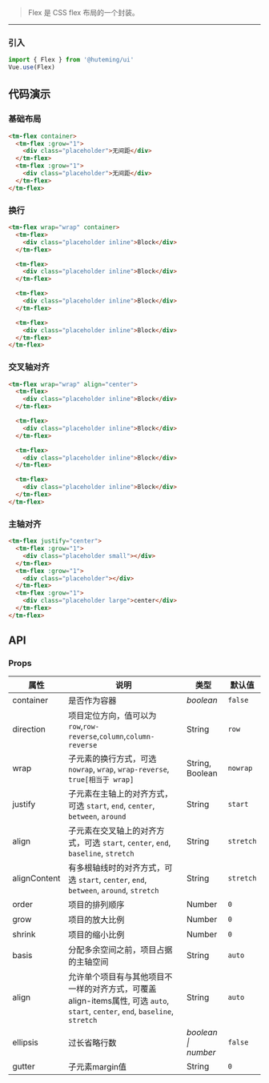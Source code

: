 > Flex 是 CSS flex 布局的一个封装。

-------------

### 引入

```js
import { Flex } from '@huteming/ui'
Vue.use(Flex)
```

## 代码演示

### 基础布局

```html
<tm-flex container>
  <tm-flex :grow="1">
    <div class="placeholder">无间距</div>
  </tm-flex>
  <tm-flex :grow="1">
    <div class="placeholder">无间距</div>
  </tm-flex>
</tm-flex>
```

### 换行

```html
<tm-flex wrap="wrap" container>
  <tm-flex>
    <div class="placeholder inline">Block</div>
  </tm-flex>

  <tm-flex>
    <div class="placeholder inline">Block</div>
  </tm-flex>

  <tm-flex>
    <div class="placeholder inline">Block</div>
  </tm-flex>

  <tm-flex>
    <div class="placeholder inline">Block</div>
  </tm-flex>
</tm-flex>
```

### 交叉轴对齐

```html
<tm-flex wrap="wrap" align="center">
  <tm-flex>
    <div class="placeholder inline">Block</div>
  </tm-flex>

  <tm-flex>
    <div class="placeholder inline">Block</div>
  </tm-flex>

  <tm-flex>
    <div class="placeholder inline">Block</div>
  </tm-flex>

  <tm-flex>
    <div class="placeholder inline">Block</div>
  </tm-flex>
</tm-flex>
```

### 主轴对齐

```html
<tm-flex justify="center">
  <tm-flex :grow="1">
    <div class="placeholder small"></div>
  </tm-flex>
  <tm-flex :grow="1">
    <div class="placeholder"></div>
  </tm-flex>
  <tm-flex :grow="1">
    <div class="placeholder large">center</div>
  </tm-flex>
</tm-flex>
```

## API

### Props

属性 | 说明 | 类型 | 默认值
-----|-----|------|------
| container    | 是否作为容器    | *boolean* | `false` |
| direction    | 项目定位方向，值可以为 `row`,`row-reverse`,`column`,`column-reverse`    | String | `row` |
| wrap         | 子元素的换行方式，可选 `nowrap`, `wrap`, `wrap-reverse`, `true[相当于 wrap]` | String, Boolean  | `nowrap` |
| justify      | 子元素在主轴上的对齐方式，可选 `start`, `end`, `center`, `between`, `around` | String | `start` |
| align        | 子元素在交叉轴上的对齐方式，可选 `start`, `center`, `end`, `baseline`, `stretch` | String   | `stretch` |
| alignContent | 有多根轴线时的对齐方式，可选 `start`, `center`, `end`, `between`, `around`, `stretch`    | String  | `stretch` |
| order | 项目的排列顺序 | Number | `0` |
| grow | 项目的放大比例 | Number | `0` |
| shrink | 项目的缩小比例 | Number | `0` |
| basis | 分配多余空间之前，项目占据的主轴空间 | String | `auto` |
| align | 允许单个项目有与其他项目不一样的对齐方式，可覆盖align-items属性, 可选 `auto`, `start`, `center`, `end`, `baseline`, `stretch` | String | `auto` |
| ellipsis     | 过长省略行数 | *boolean \| number* | `false` |
| gutter       | 子元素margin值 | String | `0` |
